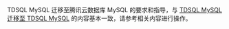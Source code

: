TDSQL MySQL 迁移至腾讯云数据库 MySQL 的要求和指导，与 [TDSQL MySQL 迁移至 TDSQL MySQL](https://cloud.tencent.com/document/product/571/63737) 的内容基本一致，请参考相关内容进行操作。

